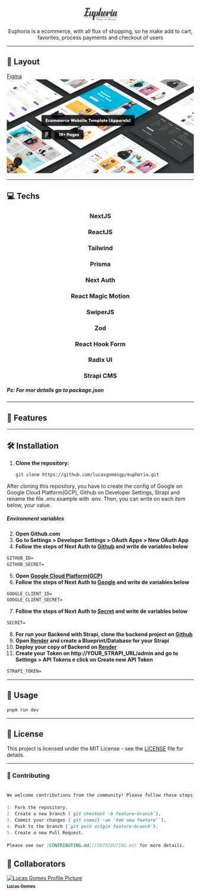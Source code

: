 <div align="center">
    <img src="./public/logo.png" >
</div>

<p align="center">
  Euphoria is a ecommerce, with all flux of shopping, so he make add to cart, favorites, process payments and checkout of users
</p>

---
## :art: Layout
[Figma](https://www.figma.com/community/file/1250348068101895773/euphoria-ecommerce-apparels-website-template)
![Euphoria](./public/cover.png)

---
## 💻 Techs
<div style='text-align: center;'>

### NextJS
### ReactJS
### Tailwind
### Prisma
### Next Auth
### React Magic Motion
### SwiperJS
### Zod
### React Hook Form
### Radix UI
### Strapi CMS
</div>

##### Ps: For mor details go to package.json
---
## 🌟 Features


---


## 🛠️ Installation
1. **Clone the repository:**
   ```bash
   git clone https://github.com/lucasgomesgp/euphoria.git
   ```

After cloning this repository, you have to create the config of Google on Google Cloud Platform(GCP), Github on Developer Settings, Strapi and rename the file .env.example with .env. Then, you can write on each item below, your value.

##### Environment variables

2. **Open Github.com**
3. **Go to Settings > Developer Settings > OAuth Apps > New OAuth App**
4. **Follow the steps of Next Auth to [Github](https://next-auth.js.org/providers/github) and write de variables below**

```markdown
GITHUB_ID=
GITHUB_SECRET=
```

5. **Open [Google Cloud Platform(GCP)](https://console.cloud.google.com/)**
6. **Follow the steps of Next Auth to [Google](https://next-auth.js.org/providers/google) and write de variables below**

```markdown
GOOGLE_CLIENT_ID=
GOOGLE_CLIENT_SECRET=
```

7. **Follow the steps of Next Auth to [Secret](https://next-auth.js.org/configuration/options#secret) and write de variables below**

```markdown
SECRET=
```
8. **For run your Backend with Strapi, clone the backend project on [Github](github.com)**
9. **Open [Render](https://render.com/) and create a Blueprint/Database for your Strapi**
10. **Deploy your copy of Backend on [Render](https://render.com/)**
9. **Create your Token on http://YOUR_STRAPI_URL/admin and go to Settings > API Tokens e click on Create new API Token**

```markdown
STRAPI_TOKEN=
```
---

## 🚀 Usage

```bash
pnpm run dev
```


---
## 📜 License
This project is licensed under the MIT License - see the [LICENSE](https://github.com/lucasgomesgp) file for details.


---

### **🤝 Contributing**


```markdown

We welcome contributions from the community! Please follow these steps:

1. Fork the repository.
2. Create a new branch (`git checkout -b feature-branch`).
3. Commit your changes (`git commit -am 'Add new feature'`).
4. Push to the branch (`git push origin feature-branch`).
5. Create a new Pull Request.

Please see our [CONTRIBUTING.md](CONTRIBUTING.md) for more details.
```

<h2 id="colab">🤝 Collaborators</h2>
 <tr>
    <td align="center">
      <a href="https://github.com/lucasgomesgp">
        <img src="https://avatars.githubusercontent.com/u/45949487?v=4" width="100px;" alt="Lucas Gomes Profile Picture"/><br>
        <sub>
          <b>Lucas Gomes</b>
        </sub>
      </a>
    </td>
  </tr>
</table>
